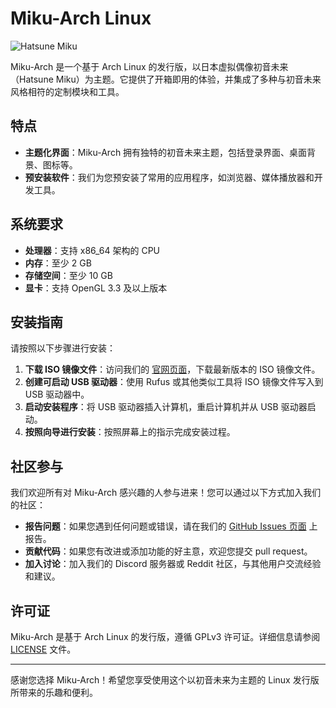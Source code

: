 # Miku-Arch Linux

![Hatsune Miku](http://miku-arch.asuscomm.com:20002/api/public/dl/PPuJnSwg?inline=true)

Miku-Arch 是一个基于 Arch Linux 的发行版，以日本虚拟偶像初音未来（Hatsune Miku）为主题。它提供了开箱即用的体验，并集成了多种与初音未来风格相符的定制模块和工具。

## 特点

- **主题化界面**：Miku-Arch 拥有独特的初音未来主题，包括登录界面、桌面背景、图标等。
- **预安装软件**：我们为您预安装了常用的应用程序，如浏览器、媒体播放器和开发工具。

## 系统要求

- **处理器**：支持 x86_64 架构的 CPU
- **内存**：至少 2 GB
- **存储空间**：至少 10 GB
- **显卡**：支持 OpenGL 3.3 及以上版本

## 安装指南

请按照以下步骤进行安装：

1. **下载 ISO 镜像文件**：访问我们的 [官网页面](https://miku-arch.top)，下载最新版本的 ISO 镜像文件。
2. **创建可启动 USB 驱动器**：使用 Rufus 或其他类似工具将 ISO 镜像文件写入到 USB 驱动器中。
3. **启动安装程序**：将 USB 驱动器插入计算机，重启计算机并从 USB 驱动器启动。
4. **按照向导进行安装**：按照屏幕上的指示完成安装过程。

## 社区参与

我们欢迎所有对 Miku-Arch 感兴趣的人参与进来！您可以通过以下方式加入我们的社区：

- **报告问题**：如果您遇到任何问题或错误，请在我们的 [GitHub Issues 页面](https://github.com/yourusername/miku-arch/issues) 上报告。
- **贡献代码**：如果您有改进或添加功能的好主意，欢迎您提交 pull request。
- **加入讨论**：加入我们的 Discord 服务器或 Reddit 社区，与其他用户交流经验和建议。

## 许可证

Miku-Arch 是基于 Arch Linux 的发行版，遵循 GPLv3 许可证。详细信息请参阅 [LICENSE](https://github.com/yourusername/miku-arch/blob/main/LICENSE) 文件。

---

感谢您选择 Miku-Arch！希望您享受使用这个以初音未来为主题的 Linux 发行版所带来的乐趣和便利。
